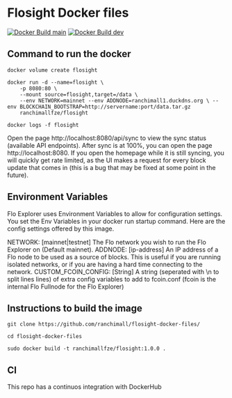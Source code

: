 # Flosight Docker files
[![Docker Build main](https://github.com/ranchimall/flosight-docker-files/actions/workflows/build-publish-main.yml/badge.svg)](https://github.com/ranchimall/flosight-docker-files/actions/workflows/build-publish-main.yml)   [![Docker Build dev](https://github.com/ranchimall/flosight-docker-files/actions/workflows/build-publish-dev.yml/badge.svg)](https://github.com/ranchimall/flosight-docker-files/actions/workflows/build-publish-dev.yml)

## Command to run the docker

```
docker volume create flosight

docker run -d --name=flosight \
    -p 8080:80 \
    --mount source=flosight,target=/data \
    --env NETWORK=mainnet --env ADDNODE=ranchimall1.duckdns.org \ --env BLOCKCHAIN_BOOTSTRAP=http://servername:port/data.tar.gz
    ranchimallfze/flosight

docker logs -f flosight
```    

Open the page http://localhost:8080/api/sync to view the sync status (available API endpoints). After sync is at 100%, you can open the page http://localhost:8080. If you open the homepage while it is still syncing, you will quickly get rate limited, as the UI makes a request for every block update that comes in (this is a bug that may be fixed at some point in the future).

## Environment Variables
Flo Explorer uses Environment Variables to allow for configuration settings. You set the Env Variables in your docker run startup command. Here are the config settings offered by this image.

NETWORK: [mainnet|testnet] The Flo network you wish to run the Flo Explorer on (Default mainnet).
ADDNODE: [ip-address] An IP address of a Flo node to be used as a source of blocks. This is useful if you are running isolated networks, or if you are having a hard time connecting to the network.
CUSTOM_FCOIN_CONFIG: [String] A string (seperated with \n to split lines lines) of extra config variables to add to fcoin.conf (fcoin is the internal Flo Fullnode for the Flo Explorer)

## Instructions to build the image

```
git clone https://github.com/ranchimall/flosight-docker-files/

cd flosight-docker-files

sudo docker build -t ranchimallfze/flosight:1.0.0 .
```

## CI 

This repo has a continuos integration with DockerHub

